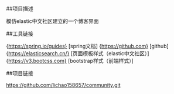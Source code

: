 ##项目描述

模仿elastic中文社区建立的一个博客界面

##工具链接

{https://spring.io/guides} [spring文档]
{https://github.com} [github]
{https://elasticsearch.cn/}  [页面模板样式（elastic中文社区）]
{https://v3.bootcss.com} [bootstrap样式（前端样式）]

##项目链接

https://github.com/lichao158657/community.git


